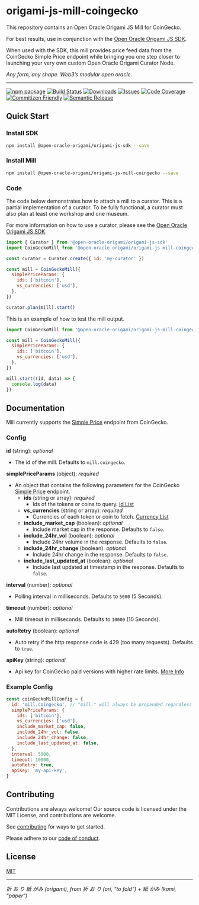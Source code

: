# origami-js-mill-coingecko
This repository contains an Open Oracle Origami JS Mill for CoinGecko. 

For best results, use in conjunction with the [Open Oracle Origami JS SDK](https://github.com/open-oracle-origami/origami-js-sdk).

When used with the SDK, this mill provides price feed data from the CoinGecko Simple Price endpoint while bringing you one step closer to launching your very own custom Open Oracle Origami Curator Node.

*Any form, any shape. Web3’s modular open oracle.*

---

[![npm package][npm-img]][npm-url]
[![Build Status][build-img]][build-url]
[![Downloads][downloads-img]][downloads-url]
[![Issues][issues-img]][issues-url]
[![Code Coverage][codecov-img]][codecov-url]
[![Commitizen Friendly][commitizen-img]][commitizen-url]
[![Semantic Release][semantic-release-img]][semantic-release-url]

## Quick Start
### Install SDK
```bash
npm install @open-oracle-origami/origami-js-sdk --save
```
### Install Mill
```bash
npm install @open-oracle-origami/origami-js-mill-coingecko --save
```

### Code
The code below demonstrates how to attach a mill to a curator. This is a partial implementation of a curator. To be fully functional, a curator must also plan at least one workshop and one museum. 

For more information on how to use a curator, please see the [Open Oracle Origami JS SDK](https://github.com/open-oracle-origami/origami-js-sdk).
```JavaScript
import { Curator } from '@open-oracle-origami/origami-js-sdk'
import CoinGeckoMill from '@open-oracle-origami/origami-js-mill-coingecko'

const curator = Curator.create({ id: 'my-curator' })

const mill = CoinGeckoMill({
  simplePriceParams: {
    ids: ['bitcoin'],
    vs_currencies: ['usd'],
  },
})

curator.plan(mill).start()
```

This is an example of how to test the mill output.
```JavaScript
import CoinGeckoMill from '@open-oracle-origami/origami-js-mill-coingecko'

const mill = CoinGeckoMill({
  simplePriceParams: {
    ids: ['bitcoin'],
    vs_currencies: ['usd'],
  },
})

mill.start((id, data) => {
  console.log(data)
})
```

## Documentation
Mill currently supports the [Simple Price](https://www.coingecko.com/api/documentations/v3#/simple/get_simple_price) endpoint from CoinGecko.

### Config

**id** (string): *optional* 
- The id of the mill. Defaults to `mill.coingecko`.
 
**simplePriceParams** (object): *required*
- An object that contains the following parameters for the CoinGecko [Simple Price](https://www.coingecko.com/api/documentations/v3#/simple/get_simple_price) endpoint.
    - **ids** (string or array): *required*
        - Ids of the tokens or coins to query. [Id List](https://www.coingecko.com/api/documentations/v3#/coins/get_coins_list)
    - **vs_currencies** (string or array): *required*
        - Currencies of each token or coin to fetch. [Currency List](https://www.coingecko.com/api/documentations/v3#/simple/get_simple_supported_vs_currencies)
    - **include_market_cap** (boolean): *optional*
        - Include market cap in the response. Defaults to `false`.
    - **include_24hr_vol** (boolean): *optional*
        - Include 24hr volume in the response. Defaults to `false`.
    - **include_24hr_change** (boolean): *optional*
        - Include 24hr change in the response. Defaults to `false`.
    - **include_last_updated_at** (boolean): *optional*
        - Include last updated at timestamp in the response. Defaults to `false`.

**interval** (number): *optional*
- Polling interval in milliseconds. Defaults to `5000` (5 Seconds).

**timeout** (number): *optional*
- Mill timeout in milliseconds. Defaults to `10000` (10 Seconds).

**autoRetry** (boolean): *optional*
- Auto retry if the http response code is 429 (too many requests). Defaults to `true`.

**apiKey** (string): *optional*
- Api key for CoinGecko paid versions with higher rate limits. [More Info](https://www.coingecko.com/en/api/pricing)

### Example Config
```JavaScript
const coinGeckoMillConfig = {
  id: 'mill.coingecko', // "mill." will always be prepended regardless of what you pass.
  simplePriceParams: {
    ids: ['bitcoin'],
    vs_currencies: ['usd'],
    include_market_cap: false,
    include_24hr_vol: false,
    include_24hr_change: false,
    include_last_updated_at: false, 
  },
  interval: 5000,
  timeout: 10000,
  autoRetry: true,
  apiKey: 'my-api-key',
}
```

## Contributing
Contributions are always welcome! Our source code is licensed under the MIT License, and contributions are welcome.

See [contributing](https://github.com/open-oracle-origami/origami-js-mill-coingecko/blob/main/CONTRIBUTING.md) for ways to get started.

Please adhere to our [code of conduct](https://github.com/open-oracle-origami/origami-js-mill-coingecko/blob/main/CODE_OF_CONDUCT.md).

## License
[MIT](https://choosealicense.com/licenses/mit/)

---

*折 お り 紙 がみ (origami), from 折 お り (ori, “to fold”) + 紙 かみ (kami, “paper“)*

[build-img]:https://github.com/open-oracle-origami/origami-js-mill-coingecko/actions/workflows/release.yml/badge.svg
[build-url]:https://github.com/open-oracle-origami/origami-js-mill-coingecko/actions/workflows/release.yml
[downloads-img]:https://img.shields.io/npm/dt/@open-oracle-origami/origami-js-mill-coingecko
[downloads-url]:https://npmtrends.com/@open-oracle-origami/origami-js-mill-coingecko
[npm-img]:https://img.shields.io/npm/v/@open-oracle-origami/origami-js-mill-coingecko
[npm-url]:https://www.npmjs.com/package/@open-oracle-origami/origami-js-mill-coingecko
[issues-img]:https://img.shields.io/github/issues/open-oracle-origami/origami-js-mill-coingecko
[issues-url]:https://github.com/open-oracle-origami/origami-js-mill-coingecko/issues
[codecov-img]:https://codecov.io/gh/open-oracle-origami/origami-js-mill-coingecko/branch/main/graph/badge.svg
[codecov-url]:https://codecov.io/gh/open-oracle-origami/origami-js-mill-coingecko
[semantic-release-img]:https://img.shields.io/badge/%20%20%F0%9F%93%A6%F0%9F%9A%80-semantic--release-e10079.svg
[semantic-release-url]:https://github.com/semantic-release/semantic-release
[commitizen-img]:https://img.shields.io/badge/commitizen-friendly-brightgreen.svg
[commitizen-url]:http://commitizen.github.io/cz-cli/
